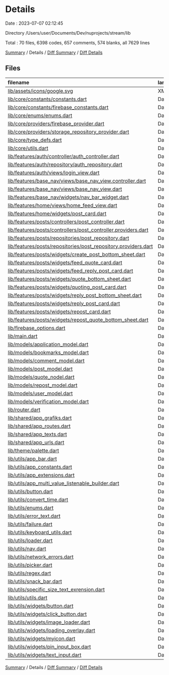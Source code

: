 # Details

Date : 2023-07-07 02:12:45

Directory /Users/user/Documents/Dev/nuprojects/stream/lib

Total : 70 files,  6398 codes, 657 comments, 574 blanks, all 7629 lines

[Summary](results.md) / Details / [Diff Summary](diff.md) / [Diff Details](diff-details.md)

## Files
| filename | language | code | comment | blank | total |
| :--- | :--- | ---: | ---: | ---: | ---: |
| [lib/assets/icons/google.svg](/lib/assets/icons/google.svg) | XML | 13 | 0 | 1 | 14 |
| [lib/core/constants/constants.dart](/lib/core/constants/constants.dart) | Dart | 24 | 4 | 6 | 34 |
| [lib/core/constants/firebase_constants.dart](/lib/core/constants/firebase_constants.dart) | Dart | 10 | 0 | 1 | 11 |
| [lib/core/enums/enums.dart](/lib/core/enums/enums.dart) | Dart | 4 | 10 | 2 | 16 |
| [lib/core/providers/firebase_provider.dart](/lib/core/providers/firebase_provider.dart) | Dart | 9 | 0 | 1 | 10 |
| [lib/core/providers/storage_repository_provider.dart](/lib/core/providers/storage_repository_provider.dart) | Dart | 38 | 0 | 8 | 46 |
| [lib/core/type_defs.dart](/lib/core/type_defs.dart) | Dart | 6 | 8 | 3 | 17 |
| [lib/core/utils.dart](/lib/core/utils.dart) | Dart | 15 | 0 | 3 | 18 |
| [lib/features/auth/controller/auth_controller.dart](/lib/features/auth/controller/auth_controller.dart) | Dart | 57 | 4 | 11 | 72 |
| [lib/features/auth/repository/auth_repository.dart](/lib/features/auth/repository/auth_repository.dart) | Dart | 84 | 1 | 15 | 100 |
| [lib/features/auth/views/login_view.dart](/lib/features/auth/views/login_view.dart) | Dart | 36 | 11 | 5 | 52 |
| [lib/features/base_nav/views/base_nav_view.controller.dart](/lib/features/base_nav/views/base_nav_view.controller.dart) | Dart | 50 | 6 | 9 | 65 |
| [lib/features/base_nav/views/base_nav_view.dart](/lib/features/base_nav/views/base_nav_view.dart) | Dart | 38 | 3 | 6 | 47 |
| [lib/features/base_nav/widgets/nav_bar_widget.dart](/lib/features/base_nav/widgets/nav_bar_widget.dart) | Dart | 70 | 4 | 5 | 79 |
| [lib/features/home/views/home_feed_view.dart](/lib/features/home/views/home_feed_view.dart) | Dart | 117 | 1 | 7 | 125 |
| [lib/features/home/widgets/post_card.dart](/lib/features/home/widgets/post_card.dart) | Dart | 295 | 37 | 11 | 343 |
| [lib/features/posts/controllers/post_controller.dart](/lib/features/posts/controllers/post_controller.dart) | Dart | 256 | 14 | 31 | 301 |
| [lib/features/posts/controllers/post_controller.providers.dart](/lib/features/posts/controllers/post_controller.providers.dart) | Dart | 23 | 9 | 7 | 39 |
| [lib/features/posts/repositories/post_repository.dart](/lib/features/posts/repositories/post_repository.dart) | Dart | 203 | 14 | 19 | 236 |
| [lib/features/posts/repositories/post_repository.providers.dart](/lib/features/posts/repositories/post_repository.providers.dart) | Dart | 4 | 1 | 2 | 7 |
| [lib/features/posts/widgets/create_post_bottom_sheet.dart](/lib/features/posts/widgets/create_post_bottom_sheet.dart) | Dart | 211 | 6 | 15 | 232 |
| [lib/features/posts/widgets/feed_quote_card.dart](/lib/features/posts/widgets/feed_quote_card.dart) | Dart | 330 | 20 | 12 | 362 |
| [lib/features/posts/widgets/feed_reply_post_card.dart](/lib/features/posts/widgets/feed_reply_post_card.dart) | Dart | 593 | 76 | 18 | 687 |
| [lib/features/posts/widgets/quote_bottom_sheet.dart](/lib/features/posts/widgets/quote_bottom_sheet.dart) | Dart | 250 | 7 | 18 | 275 |
| [lib/features/posts/widgets/quoting_post_card.dart](/lib/features/posts/widgets/quoting_post_card.dart) | Dart | 91 | 4 | 8 | 103 |
| [lib/features/posts/widgets/reply_post_bottom_sheet.dart](/lib/features/posts/widgets/reply_post_bottom_sheet.dart) | Dart | 247 | 6 | 18 | 271 |
| [lib/features/posts/widgets/reply_post_card.dart](/lib/features/posts/widgets/reply_post_card.dart) | Dart | 81 | 5 | 8 | 94 |
| [lib/features/posts/widgets/repost_card.dart](/lib/features/posts/widgets/repost_card.dart) | Dart | 366 | 39 | 12 | 417 |
| [lib/features/posts/widgets/repost_quote_bottom_sheet.dart](/lib/features/posts/widgets/repost_quote_bottom_sheet.dart) | Dart | 126 | 3 | 6 | 135 |
| [lib/firebase_options.dart](/lib/firebase_options.dart) | Dart | 60 | 12 | 5 | 77 |
| [lib/main.dart](/lib/main.dart) | Dart | 68 | 0 | 7 | 75 |
| [lib/models/application_model.dart](/lib/models/application_model.dart) | Dart | 97 | 1 | 11 | 109 |
| [lib/models/bookmarks_model.dart](/lib/models/bookmarks_model.dart) | Dart | 45 | 1 | 12 | 58 |
| [lib/models/comment_model.dart](/lib/models/comment_model.dart) | Dart | 77 | 0 | 8 | 85 |
| [lib/models/post_model.dart](/lib/models/post_model.dart) | Dart | 139 | 1 | 12 | 152 |
| [lib/models/quote_nodel.dart](/lib/models/quote_nodel.dart) | Dart | 135 | 1 | 9 | 145 |
| [lib/models/repost_model.dart](/lib/models/repost_model.dart) | Dart | 29 | 0 | 5 | 34 |
| [lib/models/user_model.dart](/lib/models/user_model.dart) | Dart | 97 | 1 | 14 | 112 |
| [lib/models/verification_model.dart](/lib/models/verification_model.dart) | Dart | 88 | 1 | 11 | 100 |
| [lib/router.dart](/lib/router.dart) | Dart | 13 | 47 | 3 | 63 |
| [lib/shared/app_grafiks.dart](/lib/shared/app_grafiks.dart) | Dart | 4 | 0 | 1 | 5 |
| [lib/shared/app_routes.dart](/lib/shared/app_routes.dart) | Dart | 3 | 1 | 0 | 4 |
| [lib/shared/app_texts.dart](/lib/shared/app_texts.dart) | Dart | 5 | 3 | 3 | 11 |
| [lib/shared/app_urls.dart](/lib/shared/app_urls.dart) | Dart | 3 | 1 | 2 | 6 |
| [lib/theme/palette.dart](/lib/theme/palette.dart) | Dart | 139 | 7 | 19 | 165 |
| [lib/utils/app_bar.dart](/lib/utils/app_bar.dart) | Dart | 0 | 58 | 5 | 63 |
| [lib/utils/app_constants.dart](/lib/utils/app_constants.dart) | Dart | 7 | 0 | 2 | 9 |
| [lib/utils/app_extensions.dart](/lib/utils/app_extensions.dart) | Dart | 218 | 13 | 36 | 267 |
| [lib/utils/app_multi_value_listenable_builder.dart](/lib/utils/app_multi_value_listenable_builder.dart) | Dart | 23 | 2 | 4 | 29 |
| [lib/utils/button.dart](/lib/utils/button.dart) | Dart | 175 | 51 | 15 | 241 |
| [lib/utils/convert_time.dart](/lib/utils/convert_time.dart) | Dart | 7 | 0 | 1 | 8 |
| [lib/utils/enums.dart](/lib/utils/enums.dart) | Dart | 0 | 93 | 16 | 109 |
| [lib/utils/error_text.dart](/lib/utils/error_text.dart) | Dart | 11 | 0 | 2 | 13 |
| [lib/utils/failure.dart](/lib/utils/failure.dart) | Dart | 4 | 0 | 2 | 6 |
| [lib/utils/keyboard_utils.dart](/lib/utils/keyboard_utils.dart) | Dart | 9 | 0 | 3 | 12 |
| [lib/utils/loader.dart](/lib/utils/loader.dart) | Dart | 97 | 17 | 18 | 132 |
| [lib/utils/nav.dart](/lib/utils/nav.dart) | Dart | 19 | 2 | 4 | 25 |
| [lib/utils/network_errors.dart](/lib/utils/network_errors.dart) | Dart | 11 | 1 | 2 | 14 |
| [lib/utils/picker.dart](/lib/utils/picker.dart) | Dart | 43 | 3 | 5 | 51 |
| [lib/utils/regex.dart](/lib/utils/regex.dart) | Dart | 6 | 0 | 2 | 8 |
| [lib/utils/snack_bar.dart](/lib/utils/snack_bar.dart) | Dart | 78 | 9 | 9 | 96 |
| [lib/utils/specific_size_text_exrension.dart](/lib/utils/specific_size_text_exrension.dart) | Dart | 110 | 0 | 5 | 115 |
| [lib/utils/utils.dart](/lib/utils/utils.dart) | Dart | 27 | 6 | 9 | 42 |
| [lib/utils/widgets/button.dart](/lib/utils/widgets/button.dart) | Dart | 206 | 23 | 12 | 241 |
| [lib/utils/widgets/click_button.dart](/lib/utils/widgets/click_button.dart) | Dart | 108 | 1 | 7 | 116 |
| [lib/utils/widgets/image_loader.dart](/lib/utils/widgets/image_loader.dart) | Dart | 55 | 1 | 4 | 60 |
| [lib/utils/widgets/loading_overlay.dart](/lib/utils/widgets/loading_overlay.dart) | Dart | 18 | 0 | 4 | 22 |
| [lib/utils/widgets/myicon.dart](/lib/utils/widgets/myicon.dart) | Dart | 47 | 2 | 6 | 55 |
| [lib/utils/widgets/pin_input_box.dart](/lib/utils/widgets/pin_input_box.dart) | Dart | 66 | 1 | 3 | 70 |
| [lib/utils/widgets/text_input.dart](/lib/utils/widgets/text_input.dart) | Dart | 404 | 4 | 8 | 416 |

[Summary](results.md) / Details / [Diff Summary](diff.md) / [Diff Details](diff-details.md)